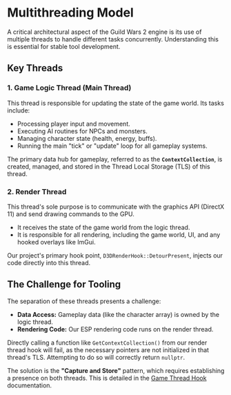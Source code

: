 # Multithreading Model

A critical architectural aspect of the Guild Wars 2 engine is its use of multiple threads to handle different tasks concurrently. Understanding this is essential for stable tool development.

## Key Threads

### 1. Game Logic Thread (Main Thread)
This thread is responsible for updating the state of the game world. Its tasks include:
- Processing player input and movement.
- Executing AI routines for NPCs and monsters.
- Managing character state (health, energy, buffs).
- Running the main "tick" or "update" loop for all gameplay systems.

The primary data hub for gameplay, referred to as the **`ContextCollection`**, is created, managed, and stored in the Thread Local Storage (TLS) of this thread.

### 2. Render Thread
This thread's sole purpose is to communicate with the graphics API (DirectX 11) and send drawing commands to the GPU.
- It receives the state of the game world from the logic thread.
- It is responsible for all rendering, including the game world, UI, and any hooked overlays like ImGui.

Our project's primary hook point, `D3DRenderHook::DetourPresent`, injects our code directly into this thread.

## The Challenge for Tooling

The separation of these threads presents a challenge:
- **Data Access:** Gameplay data (like the character array) is owned by the logic thread.
- **Rendering Code:** Our ESP rendering code runs on the render thread.

Directly calling a function like `GetContextCollection()` from our render thread hook will fail, as the necessary pointers are not initialized in that thread's TLS. Attempting to do so will correctly return `nullptr`.

The solution is the **"Capture and Store"** pattern, which requires establishing a presence on both threads. This is detailed in the [Game Thread Hook](./../engine_internals/game-thread-hook.md) documentation.
